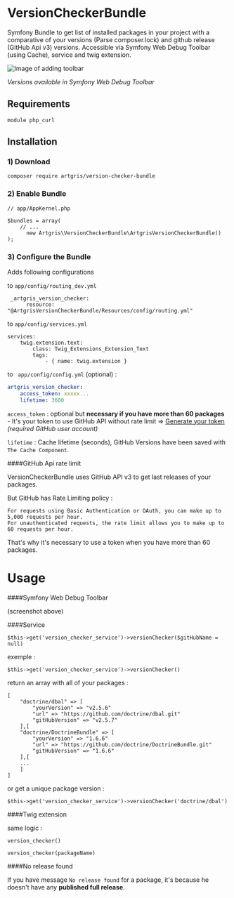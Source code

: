 # VersionCheckerBundle
Symfony Bundle to get list of installed packages in your project with a comparative of your versions (Parse composer.lock) and github release (GitHub Api v3) versions. Accessible via Symfony Web Debug Toolbar (using Cache), service and twig extension.


![Image of adding toolbar](http://github.artgris.me/images/versioncheckerbundle.png)

*Versions available in Symfony Web Debug Toolbar*

Requirements
------------

`module php_curl`


Installation
------------

### 1) Download 

`composer require artgris/version-checker-bundle`

### 2) Enable Bundle

    // app/AppKernel.php
    
    $bundles = array(
        // ...
          new Artgris\VersionCheckerBundle\ArtgrisVersionCheckerBundle()
    );

### 3) Configure the Bundle 


Adds following configurations 

to `app/config/routing_dev.yml`

     _artgris_version_checker:
          resource: "@ArtgrisVersionCheckerBundle/Resources/config/routing.yml"


to `app/config/services.yml`
    
    services:
        twig.extension.text:
            class: Twig_Extensions_Extension_Text
            tags:
                - { name: twig.extension }


to ` app/config/config.yml` (optional) :

```yml  
artgris_version_checker:
    access_token: xxxxx...
    lifetime: 3600
``` 
`access_token` : optional but **necessary if you have more than 60 packages** -  It's your token to use GitHub API without rate limit =>  [Generate your token](https://github.com/settings/tokens/new) _(required GitHub user account)_

`lifetime` : Cache lifetime (seconds), GitHub Versions have been saved with `The Cache Component`.  

          
####GitHub Api rate limit


VersionCheckerBundle uses GitHub API v3 to get last releases of your packages. 

But GitHub has Rate Limiting policy :

    For requests using Basic Authentication or OAuth, you can make up to 5,000 requests per hour. 
    For unauthenticated requests, the rate limit allows you to make up to 60 requests per hour.

That's why it's necessary to use a token when you have more than 60 packages.


Usage
=====

####Symfony Web Debug Toolbar
 
 (screenshot above)

####Service

    $this->get('version_checker_service')->versionChecker($gitHubName = null)
    
     
exemple :

    $this->get('version_checker_service')->versionChecker() 

return an array with all of your packages : 

    [
        "doctrine/dbal" => [
            "yourVersion" => "v2.5.6"
            "url" => "https://github.com/doctrine/dbal.git"
            "gitHubVersion" => "v2.5.7"
        ],[
        "doctrine/DoctrineBundle" => [
            "yourVersion" => "1.6.6"
            "url" => "https://github.com/doctrine/DoctrineBundle.git"
            "gitHubVersion" => "1.6.6"
        ],[
        ...
        ]      
    ]
     
or get a unique package version :

    $this->get('version_checker_service')->versionChecker('doctrine/dbal')
    
 
####Twig extension

same logic :

    version_checker()
    
    version_checker(packageName)

####No release found

If you have message `No release found` for a package, it's because he doesn't have any **published full release**.